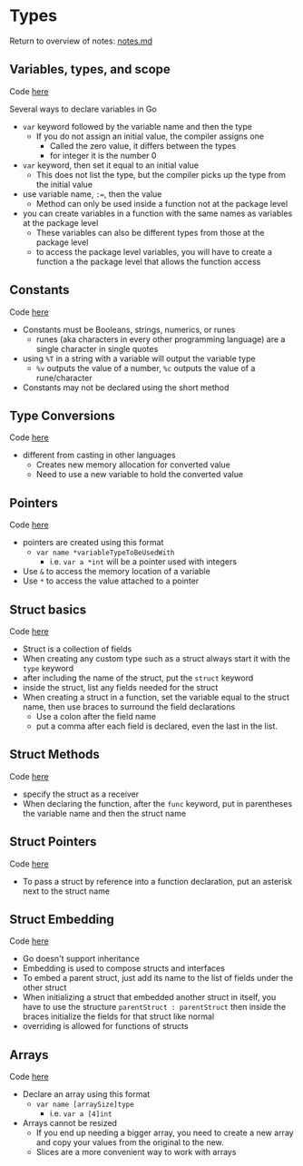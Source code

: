 # Types
Return to overview of notes: [notes.md](../notes.md)

## Variables, types, and scope
Code [here](variables/begin/main.go)

Several ways to declare variables in Go
- `var` keyword followed by the variable name and then the type
  - If you do not assign an initial value, the compiler assigns one
    - Called the zero value, it differs between the types
    - for integer it is the number 0
- `var` keyword, then set it equal to an initial value
  - This does not list the type, but the compiler picks up the type from the initial value
- use variable name, `:=`, then the value
  - Method can only be used inside a function not at the package level
- you can create variables in a function with the same names as variables at the package level
  - These variables can also be different types from those at the package level
  - to access the package level variables, you will have to create a function a the package level that allows the function access

## Constants
Code [here](constants/begin/main.go)

- Constants must be Booleans, strings, numerics, or runes
  - runes (aka characters in every other programming language) are a single character in single quotes
- using `%T` in a string with a variable will output the variable type
  - `%v` outputs the value of a number, `%c` outputs the value of a rune/character
- Constants may not be declared using the short method 

## Type Conversions
Code [here](conversion/begin/main.go)

- different from casting in other languages
  - Creates new memory allocation for converted value
  - Need to use a new variable to hold the converted value

## Pointers
Code [here](pointers/begin/main.go)

- pointers are created using this format
  - `var name *variableTypeToBeUsedWith`
    - i.e. `var a *int` will be a pointer used with integers
- Use `&` to access the memory location of a variable
- Use `*` to access the value attached to a pointer

## Struct basics
Code [here](structs/fields/begin/main.go)

- Struct is a collection of fields
- When creating any custom type such as a struct always start it with the `type` keyword
- after including the name of the struct, put the `struct` keyword
- inside the struct, list any fields needed for the struct
- When creating a struct in a function, set the variable equal to the struct name, then use braces to surround the field declarations
  - Use a colon after the field name
  - put a comma after each field is declared, even the last in the list.

## Struct Methods
Code [here](structs/methods/begin/main.go)

- specify the struct as a receiver 
- When declaring the function, after the `func` keyword, put in parentheses the variable name and then the struct name

## Struct Pointers
Code [here](structs/pointers/begin/main.go)

- To pass a struct by reference into a function declaration, put an asterisk next to the struct name

## Struct Embedding
Code [here](structs/embed/begin/main.go)

- Go doesn't support inheritance
- Embedding is used to compose structs and interfaces
- To embed a parent struct, just add its name to the list of fields under the other struct
- When initializing a struct that embedded another struct in itself, you have to use the structure `parentStruct : parentStruct` then inside the braces initialize the fields for that struct like normal
- overriding is allowed for functions of structs

## Arrays
Code [here](arrays/begin/main.go)

- Declare an array using this format
  - `var name [arraySize]type`
    - i.e. `var a [4]int`
- Arrays cannot be resized
  - If you end up needing a bigger array, you need to create a new array and copy your values from the original to the new.
  - Slices are a more convenient way to work with arrays
